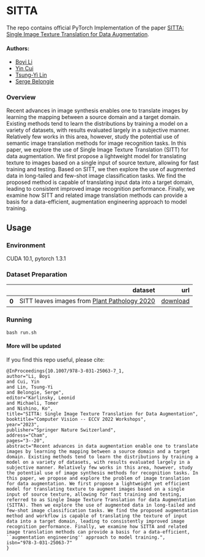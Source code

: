 # SITTA
The repo contains official PyTorch Implementation of the paper [SITTA: Single Image Texture Translation for Data Augmentation](https://link.springer.com/chapter/10.1007/978-3-031-25063-7_1).

#### Authors: 
* [Boyi Li](https://sites.google.com/site/boyilics/home)
* [Yin Cui](https://scholar.google.com/citations?hl=zh-CN&user=iP5m52IAAAAJ)
* [Tsung-Yi Lin](https://scholar.google.com/citations?hl=zh-CN&user=_BPdgV0AAAAJ)
* [Serge Belongie](https://scholar.google.com/citations?user=ORr4XJYAAAAJ&hl=zh-CN)



### Overview

Recent advances in image synthesis enables one to translate images by learning the mapping between a source domain and a target domain. Existing methods tend to learn the distributions by training a model on a variety of datasets, with results evaluated largely in a subjective manner. Relatively few works in this area, however, study the potential use of semantic image translation methods for image recognition tasks. In this paper, we explore the use of Single Image Texture Translation (SITT) for data augmentation. We first propose a lightweight model for translating texture to images based on a single input of source texture, allowing for fast training and testing. Based on SITT, we then explore the use of augmented data in long-tailed and few-shot image classification tasks. We find the proposed method is capable of translating input data into a target domain, leading to consistent improved image recognition performance. Finally, we examine how SITT and related image translation methods can provide a basis for a data-efficient, augmentation engineering approach to model training.

## Usage
### Environment
CUDA 10.1, pytorch 1.3.1

### Dataset Preparation

<table>
  <thead>
    <tr style="text-align: right;">
       <th></th>
      <th>dataset</th>
      <th>url</th>
    </tr>
  </thead>
  <tbody>
    <tr>
       <th>0</th>
       <td>SITT leaves images from <a href="https://arxiv.org/abs/2004.11958">Plant Pathology 2020</a> </td>
      <td><a href="https://drive.google.com/drive/folders/1GOmB86w-uVaKo5EydA0YgspPxkE0grbt?usp=sharing">download</a></td>
    </tr>
  </tbody>
</table>

### Running 
`bash run.sh`



#### More will be updated

If you find this repo useful, please cite:
```
@InProceedings{10.1007/978-3-031-25063-7_1,
author="Li, Boyi
and Cui, Yin
and Lin, Tsung-Yi
and Belongie, Serge",
editor="Karlinsky, Leonid
and Michaeli, Tomer
and Nishino, Ko",
title="SITTA: Single Image Texture Translation for Data Augmentation",
booktitle="Computer Vision -- ECCV 2022 Workshops",
year="2023",
publisher="Springer Nature Switzerland",
address="Cham",
pages="3--20",
abstract="Recent advances in data augmentation enable one to translate images by learning the mapping between a source domain and a target domain. Existing methods tend to learn the distributions by training a model on a variety of datasets, with results evaluated largely in a subjective manner. Relatively few works in this area, however, study the potential use of image synthesis methods for recognition tasks. In this paper, we propose and explore the problem of image translation for data augmentation. We first propose a lightweight yet efficient model for translating texture to augment images based on a single input of source texture, allowing for fast training and testing, referred to as Single Image Texture Translation for data Augmentation (SITTA). Then we explore the use of augmented data in long-tailed and few-shot image classification tasks. We find the proposed augmentation method and workflow is capable of translating the texture of input data into a target domain, leading to consistently improved image recognition performance. Finally, we examine how SITTA and related image translation methods can provide a basis for a data-efficient, ``augmentation engineering'' approach to model training.",
isbn="978-3-031-25063-7"
}
```

